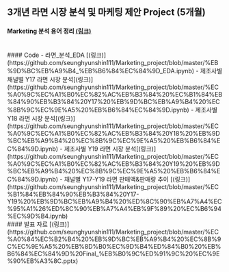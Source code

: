 ## 3개년 라면 시장 분석 및 마케팅 제안 Project (5개월)

#### Marketing 분석 용어 정리 [(링크)]()
<Br>
#### Code
- 라면_분석_EDA [(링크)](https://github.com/seunghyunshin111/Marketing_project/blob/master/%EB%9D%BC%EB%A9%B4_%EB%B6%84%EC%84%9D_EDA.ipynb)
- 제조사별 채널별 Y17 라면 시장 분석[(링크)](https://github.com/seunghyunshin111/Marketing_project/blob/master/%EC%A0%9C%EC%A1%B0%EC%82%AC%EB%B3%84%20%EC%B1%84%EB%84%90%EB%B3%84%20Y17%20%EB%9D%BC%EB%A9%B4%20%EC%8B%9C%EC%9E%A5%20%EB%B6%84%EC%84%9D.ipynb)
- 제조사별 Y18 라면 시장 분석[(링크)](https://github.com/seunghyunshin111/Marketing_project/blob/master/%EC%A0%9C%EC%A1%B0%EC%82%AC%EB%B3%84%20Y18%20%EB%9D%BC%EB%A9%B4%20%EC%8B%9C%EC%9E%A5%20%EB%B6%84%EC%84%9D.ipynb)
- 제조사별 Y19 라면 시장 분석[(링크)](https://github.com/seunghyunshin111/Marketing_project/blob/master/%EC%A0%9C%EC%A1%B0%EC%82%AC%EB%B3%84%20Y19%20%EB%9D%BC%EB%A9%B4%20%EC%8B%9C%EC%9E%A5%20%EB%B6%84%EC%84%9D.ipynb)
- 채널별 Y17-Y19 라면 판매액&판매량 추이 [(링크)](https://github.com/seunghyunshin111/Marketing_project/blob/master/%EC%B1%84%EB%84%90%EB%B3%84%20Y17-Y19%20%EB%9D%BC%EB%A9%B4%20%ED%8C%90%EB%A7%A4%EC%95%A1%26%ED%8C%90%EB%A7%A4%EB%9F%89%20%EC%B6%94%EC%9D%B4.ipynb)
<br>
#### 발표 자료 [(링크)](https://github.com/seunghyunshin111/Marketing_project/blob/master/%EC%A0%84%EC%B2%B4%20%EB%9D%BC%EB%A9%B4%20%EC%8B%9C%EC%9E%A5%20%EB%8D%B0%EC%9D%B4%ED%84%B0%20%EB%B6%84%EC%84%9D%20Final_%EB%B0%9C%ED%91%9C%20%EC%9E%90%EB%A3%8C.pptx)
